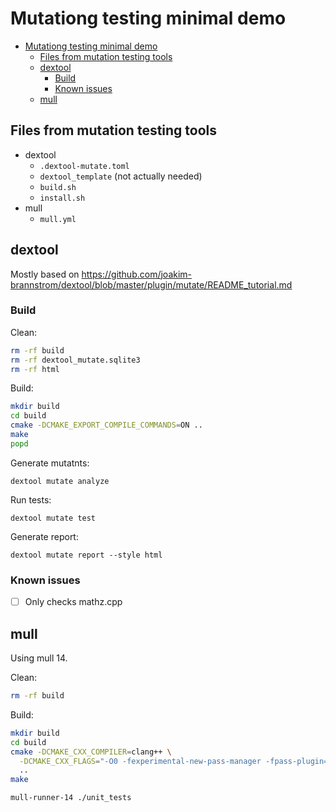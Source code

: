 # Mutationg testing minimal demo

- [Mutationg testing minimal demo](#mutationg-testing-minimal-demo)
  - [Files from mutation testing tools](#files-from-mutation-testing-tools)
  - [dextool](#dextool)
    - [Build](#build)
    - [Known issues](#known-issues)
  - [mull](#mull)

## Files from mutation testing tools

- dextool
  - `.dextool-mutate.toml`
  - `dextool_template` (not actually needed)
  - `build.sh`
  - `install.sh`
- mull
  - `mull.yml`

## dextool

Mostly based on https://github.com/joakim-brannstrom/dextool/blob/master/plugin/mutate/README_tutorial.md

### Build

Clean:

```bash
rm -rf build
rm -rf dextool_mutate.sqlite3
rm -rf html
```

Build:

```bash
mkdir build
cd build
cmake -DCMAKE_EXPORT_COMPILE_COMMANDS=ON ..
make
popd
```

Generate mutatnts:

```
dextool mutate analyze
```

Run tests:

```
dextool mutate test
```

Generate report:

```
dextool mutate report --style html
```

### Known issues

- [ ] Only checks mathz.cpp

## mull

Using mull 14.

Clean:

```bash
rm -rf build
```

Build:

```bash
mkdir build
cd build
cmake -DCMAKE_CXX_COMPILER=clang++ \
  -DCMAKE_CXX_FLAGS="-O0 -fexperimental-new-pass-manager -fpass-plugin=/usr/lib/mull-ir-frontend-14 -g -grecord-command-line -stdlib=libc++" \
  ..
make
```

```
mull-runner-14 ./unit_tests
```
